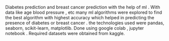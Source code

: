 Diabetes prediction and breast cancer prediction  with the help of ml .
With data like age blood pressure , etc many ml algorithms were explored to find the best algorithm with highest accuracy which helped in predicting the presence of diabetes or breast cancer .
the technologies used were pandas, seaborn, scikit-learn, matplotlib.
Done using google colab , jupyter notebook .
Required datasets were obtained from kaggle.
